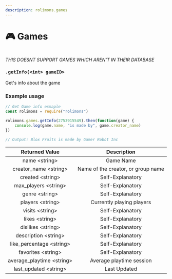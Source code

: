 ```yaml
---
description: rolimons.games
---
```


# 🎮 Games

\
_THIS DOESNT SUPPORT GAMES WHICH AREN'T IN THEIR DATABASE_

### `.getInfo(<int> gameID>`

Get's info about the game

### Example usage

```javascript
// Get Game info exmaple
const rolimons = require("rolimons")

rolimons.games.getInfo(2753915549).then(function(game) {
    console.log(game.name, "is made by", game.creator_name)
})

// Output: Blox Fruits is made by Gamer Robot Inc
```

|        Returned Value       |             Description            |
| :-------------------------: | :--------------------------------: |
|        name \<string>       |              Game Name             |
|   creator\_name \<string>   | Name of the creator, or group name |
|      created \<string>      |          Self-Explanatory          |
|    max\_players \<string>   |          Self-Explanatory          |
|       genre \<string>       |          Self-Explanatory          |
|      players \<string>      |      Currently playing players     |
|       visits \<string>      |          Self-Explanatory          |
|       likes \<string>       |          Self-Explanatory          |
|      dislikes \<string>     |          Self-Explanatory          |
|    description \<string>    |          Self-Explanatory          |
|  like\_percentage \<string> |          Self-Explanatory          |
|     favorites \<string>     |          Self-Explanatory          |
| average\_playtime \<string> |       Average playtime session     |
|   last\_updated \<string>   |            Last Updated            |
